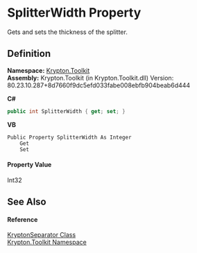 # SplitterWidth Property


Gets and sets the thickness of the splitter.



## Definition
**Namespace:** <a href="79d2eac2-21f4-54ff-7552-b20c33c30600.md">Krypton.Toolkit</a>  
**Assembly:** Krypton.Toolkit (in Krypton.Toolkit.dll) Version: 80.23.10.287+8d7660f9dc5efd033fabe008ebfb904beab6d444

**C#**
``` C#
public int SplitterWidth { get; set; }
```
**VB**
``` VB
Public Property SplitterWidth As Integer
	Get
	Set
```



#### Property Value
Int32

## See Also


#### Reference
<a href="993e33a0-5b08-b97e-54c6-9331cc90a932.md">KryptonSeparator Class</a>  
<a href="79d2eac2-21f4-54ff-7552-b20c33c30600.md">Krypton.Toolkit Namespace</a>  
